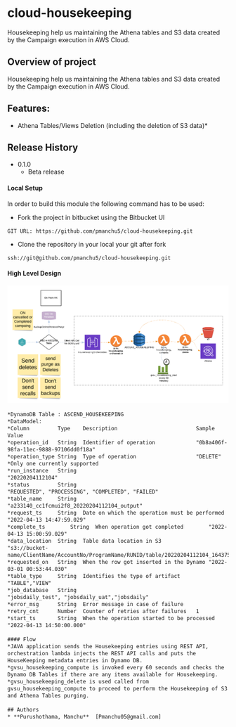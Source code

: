 # cloud-housekeeping
Housekeeping help us maintaining the Athena tables and S3 data created by the Campaign execution in AWS Cloud.

## Overview of project
Housekeeping help us maintaining the Athena tables and S3 data created by the Campaign execution in AWS Cloud.

## Features:
* Athena Tables/Views Deletion (including the deletion of S3 data)* 
## Release History
* 0.1.0
    * Beta release

#### Local Setup
In order to build this module the following command has to be used:

* Fork the project in bitbucket using the Bitbucket UI
```
GIT URL: https://github.com/pmanchu5/cloud-housekeeping.git
```
* Clone the repository in your local your git after fork
```
ssh://git@github.com/pmanchu5/cloud-housekeeping.git
```

#### High Level Design
![img.png](img.png)
```
*DynamoDB Table : ASCEND_HOUSEKEEPING
*DataModel:
*Column	        Type	Description	                        Sample Value
*operation_id	String	Identifier of operation	            "0b8a406f-98fa-11ec-9888-97106dd0f18a"
*operation_type	String	Type of operation	                "DELETE"  *Only one currently supported
*run_instance	String                                      "20220204112104"
*status	        String                                      "REQUESTED", "PROCESSING", "COMPLETED", "FAILED"
*table_name	    String                                      "a233140_cc1fcmui2f8_20220204112104_output"
*request_ts	    String	Date on which the operation must be performed	"2022-04-13 14:47:59.029"
*complete_ts	    String	When operation got completed	    "2022-04-13 15:00:59.029"
*data_location	String	Table data location in S3	        "s3://bucket-name/ClientName/AccountNo/ProgramName/RUNID/table/20220204112104_1643752789355_1643756134126_OUTPUT"
*requested_on	String	When the row got inserted in the Dynamo	"2022-03-01 00:53:44.030"
*table_type	    String	Identifies the type of artifact	    "TABLE","VIEW"
*job_database	String                                      "jobsdaily_test", "jobsdaily_uat","jobsdaily"
*error_msg	    String	Error message in case of failure
*retry_cnt	    Number	Counter of retries after failures	1
*start_ts	    String	When the operation started to be processed  "2022-04-13 14:50:00.000"

#### Flow
*JAVA application sends the Housekeeping entries using REST API, orchestration lambda injects the REST API calls and puts the HouseKeeping metadata entries in Dynamo DB.
*gvsu_housekeeping_compute is invoked every 60 seconds and checks the Dynamo DB Tables if there are any items available for Housekeeping.
*gvsu_housekeeping_delete is used called from gvsu_housekeeping_compute to proceed to perform the Housekeeping of S3 and Athena Tables purging.

## Authors
* **Purushothama, Manchu**  [Pmanchu05@gmail.com]
